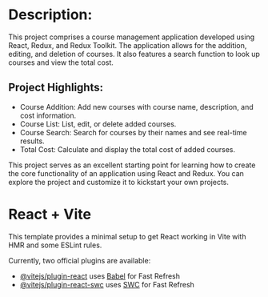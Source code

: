 <h1>Description:</h1>
This project comprises a course management application developed using React, Redux, and Redux Toolkit. The application allows for the addition, editing, and deletion of courses. It also features a search function to look up courses and view the total cost.

<h2>Project Highlights:</h2>
<ul>
<li>Course Addition: Add new courses with course name, description, and cost information.</li>
<li>Course List: List, edit, or delete added courses.</li>
<li>Course Search: Search for courses by their names and see real-time results.</li>
<li>Total Cost: Calculate and display the total cost of added courses.</li>
</ul>
</hr>
This project serves as an excellent starting point for learning how to create the core functionality of an application using React and Redux. You can explore the project and customize it to kickstart your own projects.
</hr>

# React + Vite

This template provides a minimal setup to get React working in Vite with HMR and some ESLint rules.

Currently, two official plugins are available:

- [@vitejs/plugin-react](https://github.com/vitejs/vite-plugin-react/blob/main/packages/plugin-react/README.md) uses [Babel](https://babeljs.io/) for Fast Refresh
- [@vitejs/plugin-react-swc](https://github.com/vitejs/vite-plugin-react-swc) uses [SWC](https://swc.rs/) for Fast Refresh
